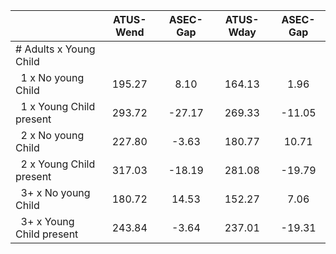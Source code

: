 
|                      |    ATUS-Wend |     ASEC-Gap |    ATUS-Wday |     ASEC-Gap |
| -------------------- | :----------: | :----------: | :----------: | :----------: |
| # Adults x Young Child |              |              |              |              |
| &nbsp;&nbsp;1 x No young Child |       195.27 |         8.10 |       164.13 |         1.96 |
| &nbsp;&nbsp;1 x Young Child present |       293.72 |       -27.17 |       269.33 |       -11.05 |
| &nbsp;&nbsp;2 x No young Child |       227.80 |        -3.63 |       180.77 |        10.71 |
| &nbsp;&nbsp;2 x Young Child present |       317.03 |       -18.19 |       281.08 |       -19.79 |
| &nbsp;&nbsp;3+ x No young Child |       180.72 |        14.53 |       152.27 |         7.06 |
| &nbsp;&nbsp;3+ x Young Child present |       243.84 |        -3.64 |       237.01 |       -19.31 |

